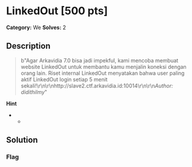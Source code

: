 # LinkedOut [500 pts]

**Category:** We
**Solves:** 2

## Description
>b"Agar Arkavidia 7.0 bisa jadi impekful, kami mencoba membuat website LinkedOut untuk membantu kamu menjalin koneksi dengan orang lain. Riset internal LinkedOut menyatakan bahwa user paling aktif LinkedOut login setiap 5 menit sekali!\r\n\r\nhttp://slave2.ctf.arkavidia.id:10014\r\n\r\n*Author: didithilmy*"

**Hint**
* -

## Solution

### Flag

